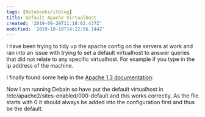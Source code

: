 ```yaml
---
tags: [Notebooks/itblog]
title: Default Apache Virtualhost
created: '2019-09-29T11:18:03.437Z'
modified: '2019-10-18T14:22:56.144Z'
---
```


I have been trying to tidy up the apache config on the servers at work and ran into an issue with trying to set a default virtualhost to answer queries that did not relate to any specific virtualhost. For example if you type in the ip address of the machine.

I finally found some help in the [Apache 1.3 documentation][1]:

Now I am running Debain so have put the default virtualhost in /etc/apache2/sites-enabled/000-default and this works correctly. As the file starts with 0 it should always be added into the configuration first and thus be the default.

 [1]: http://httpd.apache.org/docs/1.3/vhosts/name-based.html#using
